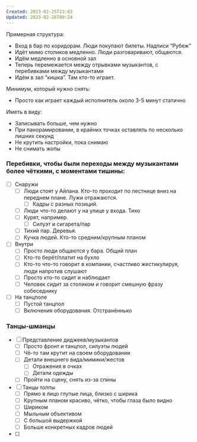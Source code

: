 ```yaml
---
Created: 2023-02-25T23:03
Updated: 2023-02-26T00:24
---
```

Примерная структура:

- Вход в бар по коридорам. Люди покупают билеты. Надписи “Рубеж”
- Идёт мимо столиков медленно. Люди разговаривают, общаются.
- Идём медленно в основной зал
- Теперь перемежается между отрывками музыкантов, с перебивками между музыкантами
- Идём в зал “кишка”. Там кто-то играет.

  

Минимум, который нужно снять:

- Просто как играет каждый исполнитель около 3-5 минут статично

  

Иметь в виду:

- Записывать больше, чем нужно
- При панорамировании, в крайних точках оставлять по несколько лишних секунд
- Не крутить настройки, пока снимаю
- Не снимать жопы

### Перебивки, чтобы были переходы между музыкантами более чёткими, с моментами тишины:

- [ ] Снаружи
    - [ ] Люди стоят у Айлана. Кто-то проходит по лестнице вниз на переднем плане. Лужи отражаются.
        - [ ] Кадры с разных позиций.
    - [ ] Люди что-то делают у на улице у входа. Тихо
    - [ ] Курят, например.
        - [ ] Силуэт и сигарета/пар
    - [ ] Тихий пар. Деревья.
    - [ ] Кучка людей. Кто-то средним/крупным планом
- [ ] Внутри
    - [ ] Просто люди общаются у бара. Общий план
    - [ ] Кто-то берёт/платит на бухло
    - [ ] Кто-то что-то говорит в компании, счастливо жестикулируя, люди напротив слушают
    - [ ] Просто кто-то сидит и наблюдает
    - [ ] Человек сидит за столиком и говорит смешную фразу собеседнику
- [ ] На танцполе
    - [ ] Пустой танцпол
    - [ ] Включения оборудования. Отстранённько

### Танцы-шманцы

- [ ] Представление диджеев/музыкантов
    - [ ] Просто фронт и танцпол, силуэты людей
    - [ ] Чё-то там крутит на своем оборудовании
    - [ ] Детали внешнего вида/мимики/жестов
        - [ ] Отражения в очках
        - [ ] Детали одежды
    - [ ] Пройти на сцену, снять из-за спины
- [ ] Танцы толпы
    - [ ] Прямо в лицо глупые лица, близко с ширика
    - [ ] Крупным планом красиво, чётко, чтобы глаза было видно
    - [ ] Шириком
    - [ ] Мыльным объективом
    - [ ] С большой выдержкой
    - [ ] Больше конкретных кадров людей
- [ ]